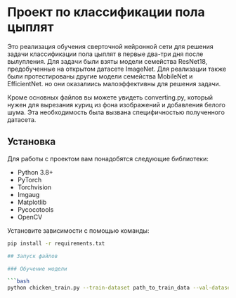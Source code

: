 # Проект по классификации пола цыплят

Это реализация обучения сверточной нейронной сети для решения задачи классификации пола цыплят в первые два-три дня после вылупления. Для задачи были взяты модели семейства ResNet18, предобученные на открытом датасете ImageNet. Для реализации также были протестированы другие модели семейства MobileNet и EfficientNet. но они оказалиись малоэффективны для решения задачи.

Кроме основных файлов вы можете увидеть converting.py, который нужен для вырезания куриц из фона изображений и добавления белого шума. Эта необходимость была вызвана специфичностью полученного датасета.

## Установка

Для работы с проектом вам понадобятся следующие библиотеки:

- Python 3.8+
- PyTorch
- Torchvision
- Imgaug
- Matplotlib
- Pycocotools
- OpenCV

Установите зависимости с помощью команды:

```bash
pip install -r requirements.txt

## Запуск файлов

### Обучение модели 

```bash
python chicken_train.py --train-dataset path_to_train_data --val-dataset path_to_val_data --test-dataset path_to_test_data --output-dir path_to_output_dir --model resnet50 --batch-size 16 --epochs 50 --device cuda --pretrained